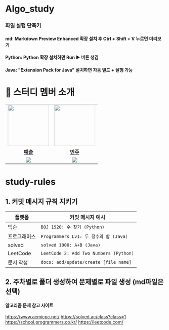 # Algo_study
### 파일 실행 단축키
#### md: Markdown Preview Enhanced 확장 설치 후 Ctrl + Shift + V 누르면 미리보기
#### Python: Python 확장 설치하면 Run ▶️ 버튼 생김
#### Java: "Extension Pack for Java" 설치하면 자동 빌드 + 실행 가능

# 🤖 스터디 멤버 소개
<table>
 <tr>
  <td align="center"><a href="https://github.com/sonyeseul63"><img src="https://avatars.githubusercontent.com/sonyeseul63" width="130px;" alt=""></a></td>
  <td align="center"><a href="https://github.com/Hanminjoo72"><img src="https://avatars.githubusercontent.com/Hanminjoo72" width="130px;" alt=""></a></td>
  </tr>
  <tr>
     <td align="center"><a href="https://github.com/sonyeseul63"><b>예슬</b></a></td>
    <td align="center"><a href="https://github.com/Hanminjoo72"><b>민주</b></a></td>
  </tr>
  <tr> 
    <td align="center"><img src="https://img.shields.io/badge/Java-007396.svg?&style=for-the-badge&logo=Java&logoColor=white"></td>
        <td align="center"><img src="https://img.shields.io/badge/Python-3776AB?style=for-the-badge&logo=python&logoColor=white"></td>
  </tr> 
</table>

# study-rules
## 1. 커밋 메시지 규칙 지키기
| 플랫폼    | 커밋 메시지 예시                              |
| ------ | -------------------------------------- |
| 백준     | `BOJ 1920: 수 찾기 (Python)`              |
| 프로그래머스 | `Programmers Lv1: 두 정수의 합 (Java)`      |
| solved    | `solved 1000: A+B (Java)`         |
| LeetCode     | `LeetCode 2: Add Two Numbers (Python)` |
| 문서 작성     | `docs: add/update/create [file name]`       |

## 2. 주차별로 폴더 생성하여 문제별로 파일 생성 (md파일은 선택)

#### 알고리즘 문제 참고 사이트
https://www.acmicpc.net/
https://solved.ac/class?class=1
https://school.programmers.co.kr/
https://leetcode.com/
